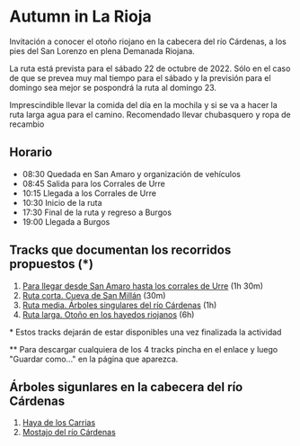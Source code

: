 # Autumn in La Rioja
Invitación a conocer el otoño riojano en la cabecera del río Cárdenas, a los pies del San Lorenzo en plena Demanada Riojana.

La ruta está prevista para el sábado 22 de octubre de 2022. Sólo en el caso de que se prevea muy mal tiempo para el sábado y la previsión para el domingo sea mejor se pospondrá la ruta al domingo 23.

Imprescindible llevar la comida del día en la mochila y si se va a hacer la ruta larga agua para el camino. Recomendado llevar chubasquero y ropa de recambio

## Horario
- 08:30 Quedada en San Amaro y organización de vehículos
- 08:45 Salida para los Corrales de Urre
- 10:15 Llegada a los Corrales de Urre
- 10:30 Inicio de la ruta
- 17:30 Final de la ruta y regreso a Burgos
- 19:00 Llegada a Burgos

## Tracks que documentan los recorridos propuestos (*)
1. [Para llegar desde San Amaro hasta los corrales de Urre](https://raw.githubusercontent.com/cristinorra/Auxiliar/main/01%20San%20Amaro-Corrales%20de%20Urre.gpx) (1h 30m)
2. [Ruta corta. Cueva de San Millán](https://raw.githubusercontent.com/cristinorra/Auxiliar/main/02%20Corrales%20de%20Urre-Cueva%20de%20San%20Millan.gpx) (30m)
3. [Ruta media. Árboles singulares del río Cárdenas](https://raw.githubusercontent.com/cristinorra/Auxiliar/main/03%20Arboles%20singulares%20de%20La%20Rioja.gpx) (1h)
4. [Ruta larga. Otoño en los hayedos riojanos](https://raw.githubusercontent.com/cristinorra/Auxiliar/main/04%20Oto%C3%B1o%20Riojano.gpx) (6h)

\* Estos tracks dejarán de estar disponibles una vez finalizada la actividad

** Para descargar cualquiera de los 4 tracks pincha en el enlace y luego "Guardar como..." en la página que aparezca.

## Árboles sigunlares en la cabecera del río Cárdenas
1. [Haya de los Carrias](https://www.larioja.org/larioja-client/cm/medio-ambiente/images?idMmedia=628506)
2. [Mostajo del río Cárdenas](https://www.larioja.org/larioja-client/cm/medio-ambiente/images?idMmedia=628546)
